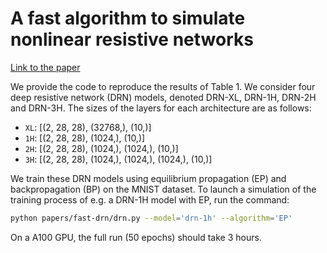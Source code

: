 # A fast algorithm to simulate nonlinear resistive networks

[Link to the paper](https://arxiv.org/abs/2402.11674)

We provide the code to reproduce the results of Table 1. We consider four deep resistive network (DRN) models, denoted DRN-XL, DRN-1H, DRN-2H and DRN-3H. The sizes of the layers for each architecture are as follows:
- `XL`: [(2, 28, 28), (32768,), (10,)]
- `1H`: [(2, 28, 28), (1024,), (10,)]
- `2H`: [(2, 28, 28), (1024,), (1024,), (10,)]
- `3H`: [(2, 28, 28), (1024,), (1024,), (1024,), (10,)]

We train these DRN models using equilibrium propagation (EP) and backpropagation (BP) on the MNIST dataset. To launch a simulation of the training process of e.g. a DRN-1H model with EP, run the command:

``` bash
python papers/fast-drn/drn.py --model='drn-1h' --algorithm='EP'
```

On a A100 GPU, the full run (50 epochs) should take 3 hours.